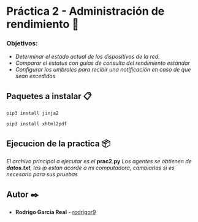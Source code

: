 # Práctica 2 - Administración de rendimiento 🚀
### Objetivos:
* _Determinar el estado actual de los dispositivos de la red._
* _Comparar el estatus con guías de consulta del rendimiento estándar_
* _Configurar los umbrales para recibir una notificación en caso de que sean excedidos_

## Paquetes a instalar 📋
```
pip3 install jinja2
```
```
pip3 install xhtml2pdf
```
## Ejecucion de la practica 📦
_El archivo principal a ejecutar es el_ **prac2.py**
_Los agentes se obtienen de **datos.txt**, las ip estan acorde a mi computadora, cambiarlas si es necesario para sus pruebas_

## Autor ✒️

* **Rodrigo García Real** - [rodrigor9](https://github.com/rodrigor9)

